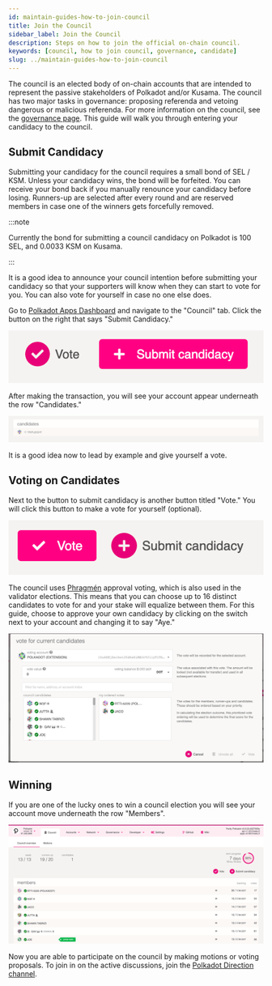 ```yaml
---
id: maintain-guides-how-to-join-council
title: Join the Council
sidebar_label: Join the Council
description: Steps on how to join the official on-chain council.
keywords: [council, how to join council, governance, candidate]
slug: ../maintain-guides-how-to-join-council
---
```


The council is an elected body of on-chain accounts that are intended to represent the passive
stakeholders of Polkadot and/or Kusama. The council has two major tasks in governance: proposing
referenda and vetoing dangerous or malicious referenda. For more information on the council, see the
[governance page](../learn/learn-governance.md#council). This guide will walk you through entering
your candidacy to the council.

## Submit Candidacy

Submitting your candidacy for the council requires a small bond of SEL / KSM. Unless your candidacy
wins, the bond will be forfeited. You can receive your bond back if you manually renounce your
candidacy before losing. Runners-up are selected after every round and are reserved members in case
one of the winners gets forcefully removed.

:::note

Currently the bond for submitting a council candidacy on Polkadot is 100 SEL, and 0.0033 KSM on
Kusama.

:::

It is a good idea to announce your council intention before submitting your candidacy so that your
supporters will know when they can start to vote for you. You can also vote for yourself in case no
one else does.

Go to [Polkadot Apps Dashboard](https://portal.selendra.org) and navigate to the "Council" tab.
Click the button on the right that says "Submit Candidacy."

![submit candidacy button](../assets/council/polkadotjs_submit_candidancy.png)

After making the transaction, you will see your account appear underneath the row "Candidates."

![candidates list](../assets/council/polkadotjs_candidates.png)

It is a good idea now to lead by example and give yourself a vote.

## Voting on Candidates

Next to the button to submit candidacy is another button titled "Vote." You will click this button
to make a vote for yourself (optional).

![voting button on UI](../assets/council/polkadotjs_vote_button.png)

The council uses [Phragmén](../learn/learn-phragmen.md) approval voting, which is also used in the
validator elections. This means that you can choose up to 16 distinct candidates to vote for and
your stake will equalize between them. For this guide, choose to approve your own candidacy by
clicking on the switch next to your account and changing it to say "Aye."

![voting pop up on UI](../assets/council/polkadotjs_voting.png)

## Winning

If you are one of the lucky ones to win a council election you will see your account move underneath
the row "Members".

![council members list](../assets/council/polkadotjs_council_members.png)

Now you are able to participate on the council by making motions or voting proposals. To join in on
the active discussions, join the
[Polkadot Direction channel](https://matrix.to/#/#polkadot-direction:matrix.parity.io).
